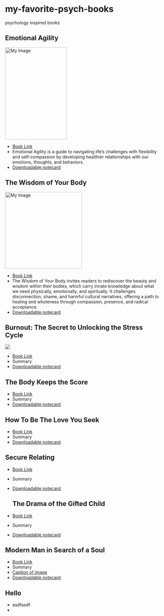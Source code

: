 # my-favorite-psych-books
psychology inspired books

## Emotional Agility
<img src="https://m.media-amazon.com/images/I/71NREGxbytL._AC_UF1000,1000_QL80_.jpg" alt="My Image" width="200" height="300" />

- [Book Link](https://www.susandavid.com/book/)
- Emotional Agility is a guide to navigating life’s challenges with flexibility and self-compassion by developing healthier relationships with our emotions, thoughts, and behaviors.
- [Downloadable notecard](/notecard1)

## The Wisdom of Your Body
<img src="https://github.com/user-attachments/assets/f9d743d3-e915-49ae-95d1-907e46fc9392" alt="My Image" width="250" height="250" />

- [Book Link](https://hillarylmcbride.com/the-wisdom-of-your-body/)
- The Wisdom of Your Body invites readers to rediscover the beauty and wisdom within their bodies, which carry innate knowledge about what we need physically, emotionally, and spiritually. It challenges disconnection, shame, and harmful cultural narratives, offering a path to healing and wholeness through compassion, presence, and radical acceptance.
- [Downloadable notecard](/notecard1)

## Burnout: The Secret to Unlocking the Stress Cycle
<img src="https://github.com/user-attachments/assets/41c7ec16-b396-478a-b80c-83e120370bbf" />

- [Book Link](https://www.emilynagoski.com/books)
- Summary
- [Downloadable notecard](/notecard1)

## The Body Keeps the Score
- [Book Link](https://google.com)
- Summary
- [Downloadable notecard](/notecard1)

## How To Be The Love You Seek
- [Book Link](https://google.com)
- Summary
- [Downloadable notecard](/notecard1)

## Secure Relating
- [Book Link](https://google.com)
- Summary
- [Downloadable notecard](/notecard1)

  ## The Drama of the Gifted Child
- [Book Link](https://google.com)
- Summary
- [Downloadable notecard](/notecard1)

## Modern Man in Search of a Soul
- [Book Link](https://google.com)
- Summary
- [Caption of image](/image.png)
- [Downloadable notecard](/notecard1)

## Hello
- asdfasdf
- 
